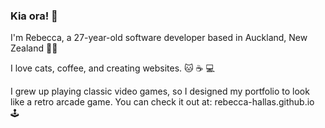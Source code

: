 ### Kia ora! 👋

I'm Rebecca, a 27-year-old software developer based in Auckland, New Zealand 👩‍💻 

I love cats, coffee, and creating websites. 🐱 ☕ 💻

I grew up playing classic video games, so I designed my portfolio to look like a retro arcade game. You can check it out at: rebecca-hallas.github.io 🕹

